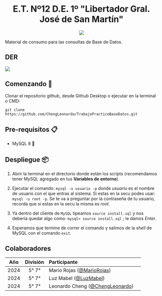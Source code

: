 <h1 align="center">E.T. Nº12 D.E. 1º "Libertador Gral. José de San Martín"</h1>
<p align="center">
  <img src="https://et12.edu.ar/imgs/computacion/vamoaprogramabanner.png">
</p>

Material de consumo para las consultas de Base de Datos.

## DER

<img src =https://github.com/user-attachments/assets/21362105-7167-4b4f-918d-c02b37c3b250>

## Comenzando 🚀

Clonar el repositorio github, desde Github Desktop o ejecutar en la terminal o CMD:

```
git clone https://github.com/ChengLeonardo/TrabajoPracticoBaseDatos.git
```

## Pre-requisitos 📋

- MySQL 8 🐬

## Despliegue 📦

1. Abrir la terminal en el directorio donde están los scripts (recomendamos tener MySQL agregado en tus **Variables de entorno**).

1. Ejecutar el comando: `mysql -u usuario -p` donde *usuario* es el nombre de usuario con el que entras al sistema. Si estas en la secu podes usar: `mysql -u root -p`. Se te va a preguntar por la contraseña de tu usuario, recorda que si estas en la secu la misma es *root*.

1. Ya dentro del cliente de `MySQL` tipeamos `source install.sql` y nos debería quedar algo como: `mysql> source install.sql` ; le damos _Enter_.

1. Esperamos que termine de correr el comando y salimos de la _shell_ de MySQL con el comando `exit`.

## Colaboradores

| Año   | División| Participante                                                                |                                                                                                       |
| :---: | :---:   |       :---                                                                  | :---
| 2024  | 5° 7°   | Mario Rojas ([@MarioRojas]())
| 2024  | 5° 7°   | Luz Mabel ([@LuzMabel]())            
| 2024  | 5° 7°   | Leonardo Cheng ([@ChengLeonardo](https://github.com/ChengLeonardo))
